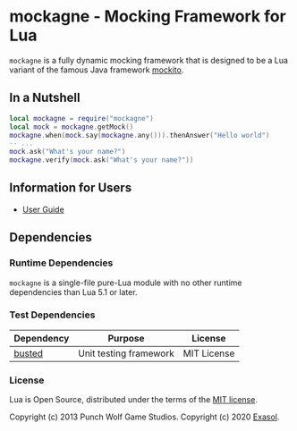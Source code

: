 # mockagne - Mocking Framework for Lua

`mockagne` is a fully dynamic mocking framework that is designed to be a Lua variant of the famous Java framework [mockito](https://site.mockito.org/).

## In a Nutshell

```lua
local mockagne = require("mockagne")
local mock = mockagne.getMock()
mockagne.when(mock.say(mockagne.any())).thenAnswer("Hello world")
-- ...
mock.ask("What's your name?")
mockagne.verify(mock.ask("What's your name?"))
```

## Information for Users

* [User Guide](doc/user_guide/user_guide.md)

## Dependencies

### Runtime Dependencies

`mockagne` is a single-file pure-Lua module with no other runtime dependencies than Lua 5.1 or later.

### Test Dependencies

| Dependency                               | Purpose                                                | License                       |
|------------------------------------------|--------------------------------------------------------|-------------------------------|
| [busted][busted]                         | Unit testing framework                                 | MIT License        |

[busted]: https://github.com/Olivine-Labs/busted

### License

Lua is Open Source, distributed under the terms of the [MIT license](License).

Copyright (c) 2013 Punch Wolf Game Studios.
Copyright (c) 2020 [Exasol](https://www.exasol.com).
